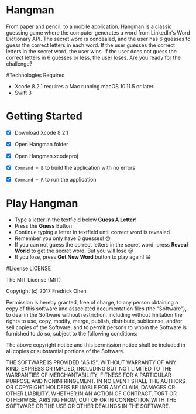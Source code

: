 # Hangman
From paper and pencil, to a mobile application. Hangman is a classic guessing game where the computer generates a word from LinkedIn's Word Dictionary API. The secret word is concealed, and the user has 6 guesses to guess the correct letters in each word. If the user guesses the correct letters in the secret word, the user wins. If the user does not guess the correct letters in 6 guesses or less, the user loses. Are you ready for the challenge?

#Technologies Required
* Xcode 8.2.1 requires a Mac running macOS 10.11.5 or later.
* Swift 3

# Getting Started
- [x] Download Xcode 8.2.1
- [x] Open Hangman folder
- [x] Open Hangman.xcodeproj
- [x] `Command + B` to build the application with no errors
- [x] `Command + R` to run the application


# Play Hangman
* Type a letter in the textfield below **Guess A Letter!**
* Press the **Guess** Button
* Continue typing a letter in textfield until correct word is revealed
* Remember you only have 6 guesses! :cold_sweat:
* If you can not guess the correct letters in the secret word, press **Reveal World** to get the secret word. But you will lose :pensive:
* If you lose, press **Get New Word** button to play again! :grin:








#License
LICENSE

The MIT License (MIT)

Copyright (c) 2017 Fredrick Ohen

Permission is hereby granted, free of charge, to any person obtaining a copy of this software and associated documentation files (the "Software"), to deal in the Software without restriction, including without limitation the rights to use, copy, modify, merge, publish, distribute, sublicense, and/or sell copies of the Software, and to permit persons to whom the Software is furnished to do so, subject to the following conditions:

The above copyright notice and this permission notice shall be included in all copies or substantial portions of the Software.

THE SOFTWARE IS PROVIDED "AS IS", WITHOUT WARRANTY OF ANY KIND, EXPRESS OR IMPLIED, INCLUDING BUT NOT LIMITED TO THE WARRANTIES OF MERCHANTABILITY, FITNESS FOR A PARTICULAR PURPOSE AND NONINFRINGEMENT. IN NO EVENT SHALL THE AUTHORS OR COPYRIGHT HOLDERS BE LIABLE FOR ANY CLAIM, DAMAGES OR OTHER LIABILITY, WHETHER IN AN ACTION OF CONTRACT, TORT OR OTHERWISE, ARISING FROM, OUT OF OR IN CONNECTION WITH THE SOFTWARE OR THE USE OR OTHER DEALINGS IN THE SOFTWARE.

